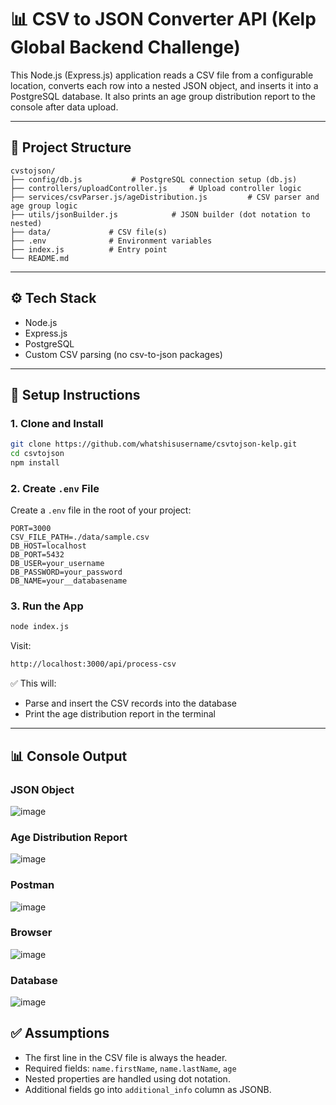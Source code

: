 
# 📊 CSV to JSON Converter API (Kelp Global Backend Challenge)

This Node.js (Express.js) application reads a CSV file from a configurable location, converts each row into a nested JSON object, and inserts it into a PostgreSQL database. It also prints an age group distribution report to the console after data upload.

---

## 📁 Project Structure

```
cvstojson/
├── config/db.js           # PostgreSQL connection setup (db.js)
├── controllers/uploadController.js     # Upload controller logic
├── services/csvParser.js/ageDistribution.js         # CSV parser and age group logic
├── utils/jsonBuilder.js            # JSON builder (dot notation to nested)
├── data/             # CSV file(s)
├── .env              # Environment variables
├── index.js          # Entry point
└── README.md
```

---

## ⚙️ Tech Stack

- Node.js
- Express.js
- PostgreSQL
- Custom CSV parsing (no csv-to-json packages)

---

## 🔧 Setup Instructions

### 1. Clone and Install

```bash
git clone https://github.com/whatshisusername/csvtojson-kelp.git
cd csvtojson
npm install
```

### 2. Create `.env` File

Create a `.env` file in the root of your project:

```env
PORT=3000
CSV_FILE_PATH=./data/sample.csv
DB_HOST=localhost
DB_PORT=5432
DB_USER=your_username
DB_PASSWORD=your_password
DB_NAME=your__databasename
```



### 3. Run the App

```bash
node index.js
```

Visit:

```bash
http://localhost:3000/api/process-csv
```

✅ This will:

- Parse and insert the CSV records into the database
- Print the age distribution report in the terminal

---

## 📊 Console Output

### JSON Object

![image](https://github.com/user-attachments/assets/ad3cbd4f-5494-4222-a6e0-86b485e96ed3)



### Age Distribution Report
![image](https://github.com/user-attachments/assets/1d702291-c302-4a38-8889-9af89bba20fa)

### Postman
![image](https://github.com/user-attachments/assets/b3e439f0-b584-4804-8126-00f7fa94d462)

### Browser
![image](https://github.com/user-attachments/assets/e98acc85-d4a8-4167-9a21-4ba0e0a9117f)

### Database
![image](https://github.com/user-attachments/assets/0930f94b-0c33-4daf-92ca-f23140efa5eb)







## ✅ Assumptions

- The first line in the CSV file is always the header.
- Required fields: `name.firstName`, `name.lastName`, `age`
- Nested properties are handled using dot notation.
- Additional fields go into `additional_info` column as JSONB.
